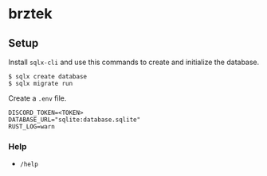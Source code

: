 # brztek

## Setup

Install `sqlx-cli` and use this commands to create and initialize the database.

    $ sqlx create database
    $ sqlx migrate run

Create a `.env` file.

    DISCORD_TOKEN=<TOKEN>
    DATABASE_URL="sqlite:database.sqlite"
    RUST_LOG=warn


### Help
- `/help`


<!-- TODO: Reaction roles>
<!-- TODO: Round corners of avatar in rank card>